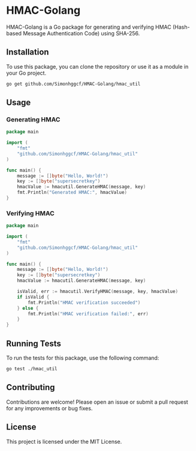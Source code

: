 # HMAC-Golang

HMAC-Golang is a Go package for generating and verifying HMAC (Hash-based Message Authentication Code) using SHA-256.

## Installation

To use this package, you can clone the repository or use it as a module in your Go project.

```bash
go get github.com/Simonhggcf/HMAC-Golang/hmac_util
```

## Usage

### Generating HMAC

```go
package main

import (
	"fmt"
	"github.com/Simonhggcf/HMAC-Golang/hmac_util"
)

func main() {
	message := []byte("Hello, World!")
	key := []byte("supersecretkey")
	hmacValue := hmacutil.GenerateHMAC(message, key)
	fmt.Println("Generated HMAC:", hmacValue)
}
```

### Verifying HMAC

```go
package main

import (
	"fmt"
	"github.com/Simonhggcf/HMAC-Golang/hmac_util"
)

func main() {
	message := []byte("Hello, World!")
	key := []byte("supersecretkey")
	hmacValue := hmacutil.GenerateHMAC(message, key)

	isValid, err := hmacutil.VerifyHMAC(message, key, hmacValue)
	if isValid {
		fmt.Println("HMAC verification succeeded")
	} else {
		fmt.Println("HMAC verification failed:", err)
	}
}
```

## Running Tests

To run the tests for this package, use the following command:

```bash
go test ./hmac_util
```

## Contributing

Contributions are welcome! Please open an issue or submit a pull request for any improvements or bug fixes.

## License

This project is licensed under the MIT License.

